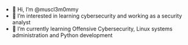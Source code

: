 - 👋 Hi, I’m @muscl3m0mmy
- 👀 I’m interested in learning cybersecurity and working as a security analyst
- 🌱 I’m currently learning Offensive Cybersecurity, Linux systems administration and Python development

<!---
muscl3m0mmy/muscl3m0mmy is a ✨ special ✨ repository because its `README.md` (this file) appears on your GitHub profile.
You can click the Preview link to take a look at your changes.
--->
